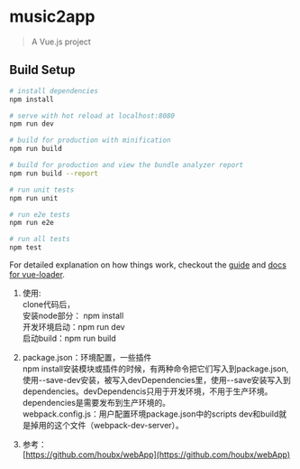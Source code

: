 # music2app

> A Vue.js project

## Build Setup

``` bash
# install dependencies
npm install

# serve with hot reload at localhost:8080
npm run dev

# build for production with minification
npm run build

# build for production and view the bundle analyzer report
npm run build --report

# run unit tests
npm run unit

# run e2e tests
npm run e2e

# run all tests
npm test
```

For detailed explanation on how things work, checkout the [guide](http://vuejs-templates.github.io/webpack/) and [docs for vue-loader](http://vuejs.github.io/vue-loader).

1. 使用:    
   clone代码后，  
   安装node部分： npm install  
   开发环境启动：npm run dev  
   启动build：npm run build
2. package.json：环境配置，一些插件  
   npm install安装模块或插件的时候，有两种命令把它们写入到package.json,使用--save-dev安装，被写入devDependencies里，使用--save安装写入到dependencies。devDependencis只用于开发环境，不用于生产环境。dependencies是需要发布到生产环境的。  
   webpack.config.js：用户配置环境package.json中的scripts dev和build就是掉用的这个文件（webpack-dev-server）。

3. 参考：  
    [https://github.com/houbx/webApp](https://github.com/houbx/webApp)
